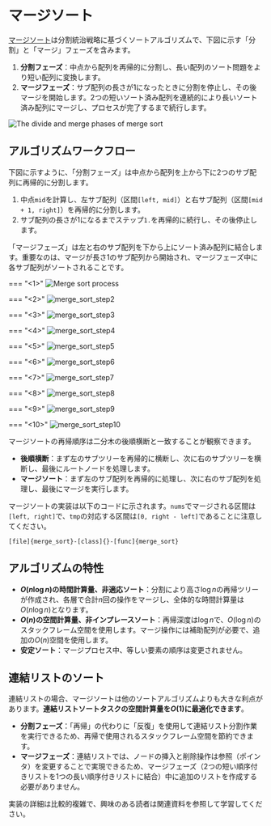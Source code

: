 # マージソート

<u>マージソート</u>は分割統治戦略に基づくソートアルゴリズムで、下図に示す「分割」と「マージ」フェーズを含みます。

1. **分割フェーズ**：中点から配列を再帰的に分割し、長い配列のソート問題をより短い配列に変換します。
2. **マージフェーズ**：サブ配列の長さが1になったときに分割を停止し、その後マージを開始します。2つの短いソート済み配列を連続的により長いソート済み配列にマージし、プロセスが完了するまで続行します。

![The divide and merge phases of merge sort](merge_sort.assets/merge_sort_overview.png)

## アルゴリズムワークフロー

下図に示すように、「分割フェーズ」は中点から配列を上から下に2つのサブ配列に再帰的に分割します。

1. 中点`mid`を計算し、左サブ配列（区間`[left, mid]`）と右サブ配列（区間`[mid + 1, right]`）を再帰的に分割します。
2. サブ配列の長さが1になるまでステップ`1.`を再帰的に続行し、その後停止します。

「マージフェーズ」は左と右のサブ配列を下から上にソート済み配列に結合します。重要なのは、マージが長さ1のサブ配列から開始され、マージフェーズ中に各サブ配列がソートされることです。

=== "<1>"
    ![Merge sort process](merge_sort.assets/merge_sort_step1.png)

=== "<2>"
    ![merge_sort_step2](merge_sort.assets/merge_sort_step2.png)

=== "<3>"
    ![merge_sort_step3](merge_sort.assets/merge_sort_step3.png)

=== "<4>"
    ![merge_sort_step4](merge_sort.assets/merge_sort_step4.png)

=== "<5>"
    ![merge_sort_step5](merge_sort.assets/merge_sort_step5.png)

=== "<6>"
    ![merge_sort_step6](merge_sort.assets/merge_sort_step6.png)

=== "<7>"
    ![merge_sort_step7](merge_sort.assets/merge_sort_step7.png)

=== "<8>"
    ![merge_sort_step8](merge_sort.assets/merge_sort_step8.png)

=== "<9>"
    ![merge_sort_step9](merge_sort.assets/merge_sort_step9.png)

=== "<10>"
    ![merge_sort_step10](merge_sort.assets/merge_sort_step10.png)

マージソートの再帰順序は二分木の後順横断と一致することが観察できます。

- **後順横断**：まず左のサブツリーを再帰的に横断し、次に右のサブツリーを横断し、最後にルートノードを処理します。
- **マージソート**：まず左のサブ配列を再帰的に処理し、次に右のサブ配列を処理し、最後にマージを実行します。

マージソートの実装は以下のコードに示されます。`nums`でマージされる区間は`[left, right]`で、`tmp`の対応する区間は`[0, right - left]`であることに注意してください。

```src
[file]{merge_sort}-[class]{}-[func]{merge_sort}
```

## アルゴリズムの特性

- **$O(n \log n)$の時間計算量、非適応ソート**：分割により高さ$\log n$の再帰ツリーが作成され、各層で合計$n$回の操作をマージし、全体的な時間計算量は$O(n \log n)$となります。
- **$O(n)$の空間計算量、非インプレースソート**：再帰深度は$\log n$で、$O(\log n)$のスタックフレーム空間を使用します。マージ操作には補助配列が必要で、追加の$O(n)$空間を使用します。
- **安定ソート**：マージプロセス中、等しい要素の順序は変更されません。

## 連結リストのソート

連結リストの場合、マージソートは他のソートアルゴリズムよりも大きな利点があります。**連結リストソートタスクの空間計算量を$O(1)$に最適化できます**。

- **分割フェーズ**：「再帰」の代わりに「反復」を使用して連結リスト分割作業を実行できるため、再帰で使用されるスタックフレーム空間を節約できます。
- **マージフェーズ**：連結リストでは、ノードの挿入と削除操作は参照（ポインタ）を変更することで実現できるため、マージフェーズ（2つの短い順序付きリストを1つの長い順序付きリストに結合）中に追加のリストを作成する必要がありません。

実装の詳細は比較的複雑で、興味のある読者は関連資料を参照して学習してください。